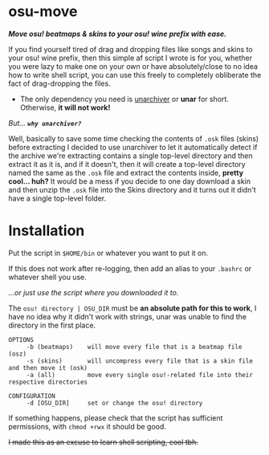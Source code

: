 # osu-move
**_Move osu! beatmaps & skins to your osu! wine prefix with ease._**

If you find yourself tired of drag and dropping files like songs and skins to your osu! wine prefix, then this simple af script I wrote is for you, whether you were lazy to make one on your own or have absolutely/close to no idea how to write shell script, you can use this freely to completely obliberate the fact of drag-dropping the files.

* The only dependency you need is [unarchiver](https://www.archlinux.org/packages/community/x86_64/unarchiver/) or **unar** for short. Otherwise, **it will not work!**

_But... **`why unarchiver?`**_ 

Well, basically to save some time checking the contents of `.osk` files (skins) before extracting I decided to use unarchiver to let it automatically detect if the archive we're extracting contains a single top-level directory and then extract it as it is, and if it doesn't, then it will create a top-level directory named the same as the `.osk` file and extract the contents inside, **pretty cool... huh?**
It would be a mess if you decide to one day download a skin and then unzip the `.osk` file into the Skins directory and it turns out it didn't have a single top-level folder.

# Installation
Put the script in `$HOME/bin` or whatever you want to put it on.

If this does not work after re-logging, then add an alias to your `.bashrc` or whatever shell you use.

_...or just use the script where you downloaded it to._

The `osu! directory | OSU_DIR` must be **an absolute path for this to work**, I have no idea why it didn't work with strings, unar was unable to find the directory in the first place.

```
OPTIONS
	 -b (beatmaps)    will move every file that is a beatmap file (osz)
	 -s (skins)       will uncompress every file that is a skin file and then move it (osk)
	 -a (all)         move every single osu!-related file into their respective directories

CONFIGURATION
	 -d [OSU_DIR]     set or change the osu! directory
```

If something happens, please check that the script has sufficient permissions, with `chmod +rwx` it should be good.

~~I made this as an excuse to learn shell scripting, cool tbh.~~
